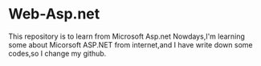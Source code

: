 # Web-Asp.net
This repository is to learn from Microsoft Asp.net
Nowdays,I'm learning some about Micorsoft ASP.NET from internet,and I have write down some codes,so I change my github.

